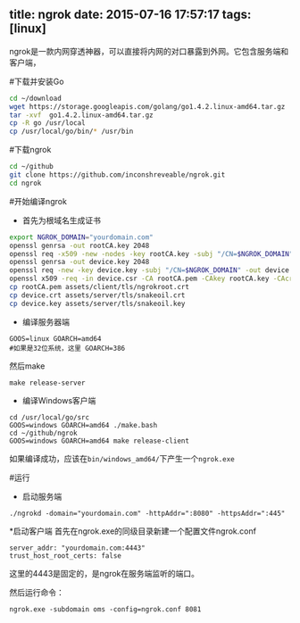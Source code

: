title: ngrok
date: 2015-07-16 17:57:17
tags: [linux]
---

ngrok是一款内网穿透神器，可以直接将内网的对口暴露到外网。它包含服务端和客户端，

<!-- more -->

#下载并安装Go
```bash
cd ~/download
wget https://storage.googleapis.com/golang/go1.4.2.linux-amd64.tar.gz
tar -xvf  go1.4.2.linux-amd64.tar.gz
cp -R go /usr/local
cp /usr/local/go/bin/* /usr/bin
```

#下载ngrok
```bash
cd ~/github
git clone https://github.com/inconshreveable/ngrok.git
cd ngrok
```

#开始编译ngrok
* 首先为根域名生成证书
```bash
export NGROK_DOMAIN="yourdomain.com"
openssl genrsa -out rootCA.key 2048
openssl req -x509 -new -nodes -key rootCA.key -subj "/CN=$NGROK_DOMAIN" -days 5000 -out rootCA.pem
openssl genrsa -out device.key 2048
openssl req -new -key device.key -subj "/CN=$NGROK_DOMAIN" -out device.csr
openssl x509 -req -in device.csr -CA rootCA.pem -CAkey rootCA.key -CAcreateserial -out device.crt -days 5000
cp rootCA.pem assets/client/tls/ngrokroot.crt
cp device.crt assets/server/tls/snakeoil.crt 
cp device.key assets/server/tls/snakeoil.key
```
* 编译服务器端
```
GOOS=linux GOARCH=amd64
#如果是32位系统，这里 GOARCH=386
```
然后make
```
make release-server
```

* 编译Windows客户端
```
cd /usr/local/go/src
GOOS=windows GOARCH=amd64 ./make.bash
cd ~/github/ngrok
GOOS=windows GOARCH=amd64 make release-client
```
如果编译成功，应该在`bin/windows_amd64/`下产生一个`ngrok.exe`

#运行
* 启动服务端
```
./ngrokd -domain="yourdomain.com" -httpAddr=":8080" -httpsAddr=":445"
```

*启动客户端
首先在ngrok.exe的同级目录新建一个配置文件ngrok.conf
```
server_addr: "yourdomain.com:4443"
trust_host_root_certs: false  
```
这里的4443是固定的，是ngrok在服务端监听的端口。  

然后运行命令：
```
ngrok.exe -subdomain oms -config=ngrok.conf 8081
```
